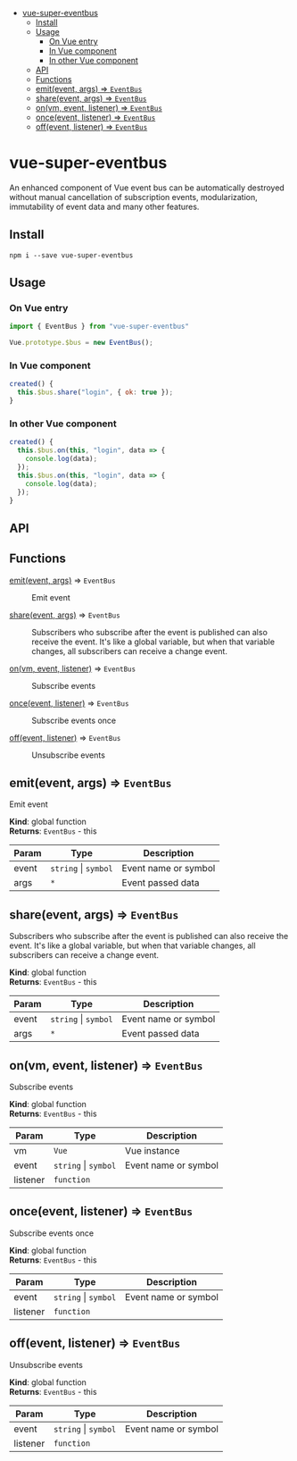 - [vue-super-eventbus](#vue-super-eventbus)
  - [Install](#Install)
  - [Usage](#Usage)
    - [On Vue entry](#On-Vue-entry)
    - [In Vue component](#In-Vue-component)
    - [In other Vue component](#In-other-Vue-component)
  - [API](#API)
  - [Functions](#Functions)
  - [emit(event, args) ⇒ <code>EventBus</code>](#emitevent-args-%E2%87%92-codeEventBuscode)
  - [share(event, args) ⇒ <code>EventBus</code>](#shareevent-args-%E2%87%92-codeEventBuscode)
  - [on(vm, event, listener) ⇒ <code>EventBus</code>](#onvm-event-listener-%E2%87%92-codeEventBuscode)
  - [once(event, listener) ⇒ <code>EventBus</code>](#onceevent-listener-%E2%87%92-codeEventBuscode)
  - [off(event, listener) ⇒ <code>EventBus</code>](#offevent-listener-%E2%87%92-codeEventBuscode)
# vue-super-eventbus
An enhanced component of Vue event bus can be automatically destroyed without manual cancellation of subscription events, modularization, immutability of event data and many other features.

## Install
``` shell
npm i --save vue-super-eventbus
```

## Usage
### On Vue entry
``` javascript
import { EventBus } from "vue-super-eventbus"

Vue.prototype.$bus = new EventBus();
```
### In Vue component
``` javascript
created() {
  this.$bus.share("login", { ok: true });
}
```
### In other Vue component
``` javascript
created() {
  this.$bus.on(this, "login", data => {
    console.log(data);
  });
  this.$bus.on(this, "login", data => {
    console.log(data);
  });
}
```
## API
## Functions

<dl>
<dt><a href="#emit">emit(event, args)</a> ⇒ <code>EventBus</code></dt>
<dd><p>Emit event</p>
</dd>
<dt><a href="#share">share(event, args)</a> ⇒ <code>EventBus</code></dt>
<dd><p>Subscribers who subscribe after the event is published can also receive the event.
It&#39;s like a global variable, but when that variable changes, all subscribers can receive a change event.</p>
</dd>
<dt><a href="#on">on(vm, event, listener)</a> ⇒ <code>EventBus</code></dt>
<dd><p>Subscribe events</p>
</dd>
<dt><a href="#once">once(event, listener)</a> ⇒ <code>EventBus</code></dt>
<dd><p>Subscribe events once</p>
</dd>
<dt><a href="#off">off(event, listener)</a> ⇒ <code>EventBus</code></dt>
<dd><p>Unsubscribe events</p>
</dd>
</dl>

<a name="emit"></a>

## emit(event, args) ⇒ <code>EventBus</code>
Emit event

**Kind**: global function  
**Returns**: <code>EventBus</code> - this  

| Param | Type                                       | Description          |
| ----- | ------------------------------------------ | -------------------- |
| event | <code>string</code> \| <code>symbol</code> | Event name or symbol |
| args  | <code>\*</code>                            | Event passed data    |

<a name="share"></a>

## share(event, args) ⇒ <code>EventBus</code>
Subscribers who subscribe after the event is published can also receive the event.
It's like a global variable, but when that variable changes, all subscribers can receive a change event.

**Kind**: global function  
**Returns**: <code>EventBus</code> - this  

| Param | Type                                       | Description          |
| ----- | ------------------------------------------ | -------------------- |
| event | <code>string</code> \| <code>symbol</code> | Event name or symbol |
| args  | <code>\*</code>                            | Event passed data    |

<a name="on"></a>

## on(vm, event, listener) ⇒ <code>EventBus</code>
Subscribe events

**Kind**: global function  
**Returns**: <code>EventBus</code> - this  

| Param    | Type                                       | Description          |
| -------- | ------------------------------------------ | -------------------- |
| vm       | <code>Vue</code>                           | Vue instance         |
| event    | <code>string</code> \| <code>symbol</code> | Event name or symbol |
| listener | <code>function</code>                      |                      |

<a name="once"></a>

## once(event, listener) ⇒ <code>EventBus</code>
Subscribe events once

**Kind**: global function  
**Returns**: <code>EventBus</code> - this  

| Param    | Type                                       | Description          |
| -------- | ------------------------------------------ | -------------------- |
| event    | <code>string</code> \| <code>symbol</code> | Event name or symbol |
| listener | <code>function</code>                      |                      |

<a name="off"></a>

## off(event, listener) ⇒ <code>EventBus</code>
Unsubscribe events

**Kind**: global function  
**Returns**: <code>EventBus</code> - this  

| Param    | Type                                       | Description          |
| -------- | ------------------------------------------ | -------------------- |
| event    | <code>string</code> \| <code>symbol</code> | Event name or symbol |
| listener | <code>function</code>                      |                      |

